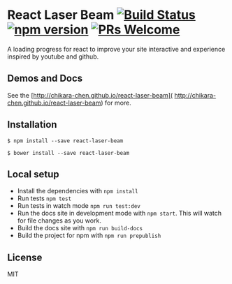 # React Laser Beam [![Build Status](https://travis-ci.org/chikara-chen/react-laser-beam.svg?branch=master)](https://travis-ci.org/chikara-chen/react-laser-beam) [![npm version](https://badge.fury.io/js/react-laser-beam.svg)](https://www.npmjs.com/package/react-laser-beam) [![PRs Welcome](https://img.shields.io/badge/PRs-welcome-brightgreen.svg)](#)

A loading progress for react to improve your site interactive and experience inspired by youtube and github.

## Demos and Docs
See the [http://chikara-chen.github.io/react-laser-beam]( http://chikara-chen.github.io/react-laser-beam) for more.

## Installation

```
$ npm install --save react-laser-beam

$ bower install --save react-laser-beam
```
## Local setup

- Install the dependencies with `npm install`
- Run tests `npm test`
- Run tests in watch mode `npm run test:dev`
- Run the docs site in development mode with `npm start`. This will watch for file changes as you work.
- Build the docs site with `npm run build-docs`
- Build the project for npm with `npm run prepublish`

## License

MIT
